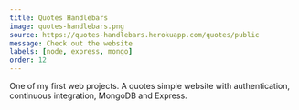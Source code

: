 ```yaml
---
title: Quotes Handlebars
image: quotes-handlebars.png
source: https://quotes-handlebars.herokuapp.com/quotes/public
message: Check out the website
labels: [node, express, mongo]
order: 12
---
```


One of my first web projects. A quotes simple website with authentication, continuous integration, MongoDB and Express.
